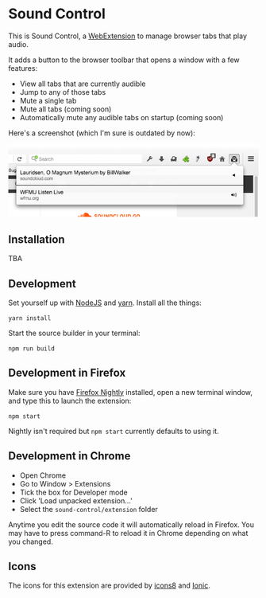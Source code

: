 # Sound Control

This is Sound Control, a
[WebExtension](https://developer.mozilla.org/en-US/Add-ons/WebExtensions)
to manage browser tabs that play audio.

It adds a button to the browser toolbar that opens a window with a few features:
* View all tabs that are currently audible
* Jump to any of those tabs
* Mute a single tab
* Mute all tabs (coming soon)
* Automatically mute any audible tabs on startup (coming soon)

Here's a screenshot (which I'm sure is outdated by now):

![screenshot](screenshots/screenshot-1.0.0.png "Screenshot")

## Installation

TBA

## Development

Set yourself up with [NodeJS](http://nodejs.org/)
and [yarn](https://yarnpkg.com/). Install all the things:

    yarn install

Start the source builder in your terminal:

    npm run build

## Development in Firefox

Make sure you have
[Firefox Nightly](https://www.mozilla.org/en-US/firefox/channel/desktop/)
installed, open a new terminal window, and type this to
launch the extension:

    npm start

Nightly isn't required but `npm start` currently defaults to using it.

## Development in Chrome

* Open Chrome
* Go to Window > Extensions
* Tick the box for Developer mode
* Click 'Load unpacked extension...'
* Select the `sound-control/extension` folder

Anytime you edit the source code it will automatically reload in Firefox.
You may have to press command-R to reload it in Chrome depending on what you
changed.

## Icons

The icons for this extension are provided by [icons8](https://icons8.com/)
and [Ionic](http://ionicons.com/).
